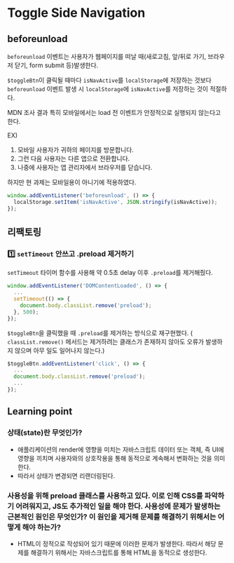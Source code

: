 # Toggle Side Navigation

## beforeunload

`beforeunload` 이벤트는 사용자가 웹페이지를 떠날 때(새로고침, 앞/뒤로 가기, 브라우저 닫기, form submit 등)발생한다.

`$toggleBtn`이 클릭될 때마다 `isNavActive`를 `localStorage`에 저장하는 것보다 `beforeunload` 이벤트 발생 시 `localStorage`에 `isNavActive`를 저장하는 것이 적절하다.

MDN 조사 결과 특히 모바일에서는 load 전 이벤트가 안정적으로 실행되지 않는다고 한다.

EX)

1. 모바일 사용자가 귀하의 페이지를 방문합니다.
2. 그런 다음 사용자는 다른 앱으로 전환합니다.
3. 나중에 사용자는 앱 관리자에서 브라우저를 닫습니다.

하지만 현 과제는 모바일용이 아니기에 적용하였다.

```js
window.addEventListener('beforeunload', () => {
  localStorage.setItem('isNavActive', JSON.stringify(isNavActive));
});
```

## 리팩토링

### 1️⃣ `setTimeout` 안쓰고 .preload 제거하기

`setTimeout` 타이머 함수를 사용해 약 0.5초 delay 이후 `.preload`를 제거해줬다.

```js
window.addEventListener('DOMContentLoaded', () => {
  ...
  setTimeout(() => {
    document.body.classList.remove('preload');
  }, 500);
});
```

`$toggleBtn`을 클릭했을 때 `.preload`를 제거하는 방식으로 재구현했다. ( `classList.remove()` 메서드는 제거하려는 클래스가 존재하지 않아도 오류가 발생하지 않으며 아무 일도 일어나지 않는다.)

```js
$toggleBtn.addEventListener('click', () => {
  ...
  document.body.classList.remove('preload');
  ...
});

```

## Learning point

### 상태(state)란 무엇인가?

- 애플리케이션의 render에 영향을 미치는 자바스크립트 데이터 또는 객체, 즉 UI에 영향을 끼치며 사용자와의 상호작용을 통해 동적으로 계속해서 변화하는 것을 의미한다.
- 따라서 상태가 변경되면 리랜더링된다.

### 사용성을 위해 preload 클래스를 사용하고 있다. 이로 인해 CSS를 파악하기 어려워지고, JS도 추가적인 일을 해야 한다. 사용성에 문제가 발생하는 근본적인 원인은 무엇인가? 이 원인을 제거해 문제를 해결하기 위해서는 어떻게 해야 하는가?

- HTML이 정적으로 작성되어 있기 때문에 이러한 문제가 발생한다. 따라서 해당 문제를 해결하기 위해서는 자바스크립트를 통해 HTML을 동적으로 생성한다.
